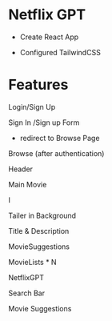 # Netflix GPT

- Create React App

- Configured TailwindCSS


# Features

Login/Sign Up

Sign In /Sign up Form

- redirect to Browse Page

Browse (after authentication)

Header

Main Movie

I

Tailer in Background

Title & Description

MovieSuggestions

MovieLists * N

NetflixGPT

Search Bar

Movie Suggestions